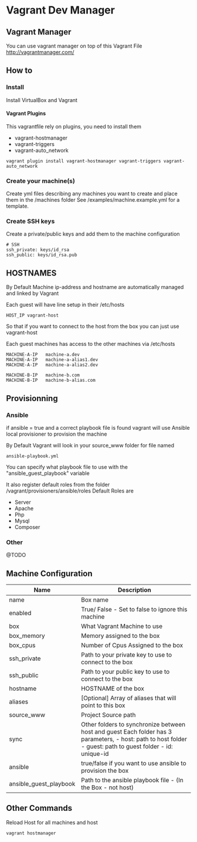 # Vagrant Dev Manager 


## Vagrant Manager

You can use vagrant manager on top of this Vagrant File
http://vagrantmanager.com/

## How to

### Install

Install VirtualBox and Vagrant

#### Vagrant Plugins

This vagrantfile rely on plugins, you need to install them

- vagrant-hostmanager
- vagrant-triggers
- vagrant-auto_network

```
vagrant plugin install vagrant-hostmanager vagrant-triggers vagrant-auto_network
```

### Create your machine(s)

Create yml files describing any machines you want to create and place them in the /machines folder
See /examples/machine.example.yml for a template.

### Create SSH keys

Create a private/public keys and add them to the machine configuration

```
# SSH
ssh_private: keys/id_rsa
ssh_public: keys/id_rsa.pub
```


## HOSTNAMES

By Default Machine ip-address and hostname are automatically managed and linked by Vagrant

Each guest will have line setup in their /etc/hosts

```
HOST_IP vagrant-host
```

So that if you want to connect to the host from the box you can just use vagrant-host

Each guest machines has access to the other machines via /etc/hosts
 
```
MACHINE-A-IP   machine-a.dev
MACHINE-A-IP   machine-a-alias1.dev
MACHINE-A-IP   machine-a-alias2.dev

MACHINE-B-IP   machine-b.com
MACHINE-B-IP   machine-b-alias.com
```


## Provisionning 

### Ansible

if ansible = true and a correct playbook file is found vagrant will use Ansible local provisioner to provision the machine

By Default Vagrant will look in your source_www folder for file named 

```
ansible-playbook.yml
```

You can specify what playbook file to use with the "ansible_guest_playbook" variable

It also register default roles from the folder /vagrant/provisioners/ansible/roles
Default Roles are 

- Server
- Apache
- Php
- Mysql
- Composer

### Other 

@TODO

## Machine Configuration 

| Name                   | Description                                                                                                                                                 |
|------------------------|-------------------------------------------------------------------------------------------------------------------------------------------------------------|
| name                   | Box name                                                                                                                                                    |
| enabled                | True/ False - Set to false to ignore this machine                                                                                                                                                    |
| box                    | What Vagrant Machine to use                                                                                                                                 |
| box_memory             | Memory assigned to the box                                                                                                                                  |
| box_cpus               | Number of Cpus Assigned to the box                                                                                                                          |
| ssh_private            | Path to your private key to use to connect to the box                                                                                                       |
| ssh_public             | Path to your public key to use to connect to the box                                                                                                        |
| hostname               | HOSTNAME of the box                                                                                                                                         |
| aliases                | [Optional] Array of aliases that will point to this box                                                                                                     |
| source_www             | Project Source path                                                                                                                                         |
| sync                   | Other folders to synchronize between host and guest Each folder has 3 parameters, - host: path to host folder - guest: path to guest folder - id: unique-id |
| ansible                | true/false if you want to use ansible to provision the box                                                                                                  |
| ansible\_guest\_playbook | Path to the ansible playbook file - (In the Box - not host) 


## Other Commands

Reload Host for all machines and host

```
vagrant hostmanager
```